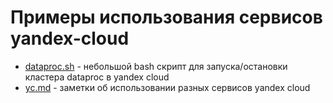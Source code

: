 # Примеры использования сервисов yandex-cloud
- [dataproc.sh](./dataproc.sh) - небольшой bash скрипт для запуска/остановки кластера dataproc в yandex cloud
- [yc.md](./yc.md) - заметки об использовании разных сервисов yandex cloud
